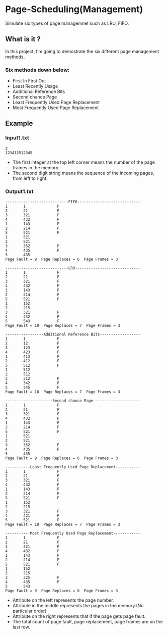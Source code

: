 # Page-Scheduling(Management)
Simulate six types of page managemnet such as LRU, FIFO.
## What is it ?
In this project, I'm going to demostrate the six different page management methods.
### Six methods down below:
- First In First Out
- Least Recently Usage
- Additional Reference Bits
- Second chance Page
- Least Frequently Used Page Replacement
- Most Frequently Used Page Replacement
## Example
### Input1.txt
```
3
123412512345
```
- The first integer at the top left corner means the number of the page frames in the memory.
- The second digit string means the sequence of the incoming pages, from left to right.
### Output1.txt
```
----------------------------FIFO----------------------------
1       1              F
2       21             F
3       321            F
4       432            F
1       143            F
2       214            F
5       521            F
1       521            
2       521            
3       352            F
4       435            F
5       435            
Page Fault = 9  Page Replaces = 6  Page Frames = 3

----------------------------LRU-----------------------------
1       1              F
2       21             F
3       321            F
4       432            F
1       143            F
2       214            F
5       521            F
1       152            
2       215            
3       321            F
4       432            F
5       543            F
Page Fault = 10  Page Replaces = 7  Page Frames = 3

-----------------Additional Reference Bits------------------
1       1              F
2       12             F
3       123            F
4       423            F
1       413            F
2       412            F
5       512            F
1       512            
2       512            
3       312            F
4       342            F
5       345            F
Page Fault = 10  Page Replaces = 7  Page Frames = 3

---------------------Second chance Page---------------------
1       1              F
2       21             F
3       321            F
4       432            F
1       143            F
2       214            F
5       521            F
1       521            
2       521            
3       352            F
4       435            F
5       435            
Page Fault = 9  Page Replaces = 6  Page Frames = 3

-----------Least Frequently Used Page Replacement-----------
1       1              F
2       21             F
3       321            F
4       432            F
1       143            F
2       214            F
5       521            F
1       152            
2       215            
3       321            F
4       421            F
5       521            F
Page Fault = 10  Page Replaces = 7  Page Frames = 3

-----------Most Frequently Used Page Replacement------------
1       1              F
2       21             F
3       321            F
4       432            F
1       143            F
2       214            F
5       521            F
1       152            
2       215            
3       325            F
4       435            F
5       543            
Page Fault = 9  Page Replaces = 6  Page Frames = 3
```
- Attribute on the left represents the page number.
- Attribute in the middle represents the pages in the memory.(No particular order)
- Attribute on the right represents that if the page gets page fault.
- The total count of page fault, page replacement, page frames are on the last row.
